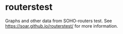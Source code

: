 # routerstest

Graphs and other data from SOHO-routers test. See https://soar.github.io/routerstest/ for more information.
